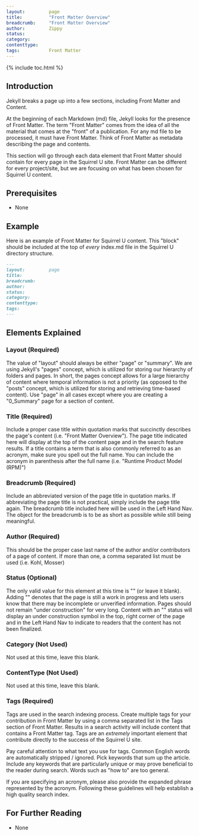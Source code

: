 ```yaml
---
layout:         page
title:          "Front Matter Overview"
breadcrumb:     "Front Matter Overview"
author:         Zippy
status:         
category:
contenttype:
tags:           Front Matter
---
```


{% include toc.html %}

## Introduction

Jekyll breaks a page up into a few sections, including Front Matter and Content.

At the beginning of each Markdown (md) file, Jekyll looks for the presence of 
Front Matter. The term "Front Matter" comes from the idea of all the material 
that comes at the "front" of a publication. For any md file to be processed, 
it must have Front Matter.  Think of Front Matter as metadata describing the 
page and contents.

This section will go through each data element that Front Matter should contain 
for every page in the Squirrel U site.  Front Matter can be different for every
project/site, but we are focusing on what has been chosen for Squirrel U content.

## Prerequisites

* None

## Example

Here is an example of Front Matter for Squirrel U content.  This "block" should be
included at the top of *every* index.md file in the Squirrel U directory structure.

```markdown
---
layout:         page
title:
breadcrumb:
author:
status:
category:
contenttype:
tags:
---
``` 

## Elements Explained

### Layout (Required)

The value of "layout" should always be either "page" or "summary". We are using Jekyll's
"pages" concept, which is utilized for storing our hierarchy of folders and
pages. In short, the pages concept allows for a large hierarchy of content
where temporal information is not a priority (as opposed to the "posts"
concept, which is utilized for storing and retrieving time-based content). Use "page" in all cases except where you
are creating a "0_Summary" page for a section of content.

### Title (Required)

Include a proper case title within quotation marks that succinctly
describes the page's content (i.e. "Front Matter Overview"). The page title
indicated here will display at the top of the content page and in the search feature results. If a title
contains a term that is also commonly referred to as an acronym, make sure
you spell out the full name.  You can include the acronym in parenthesis
after the full name (i.e. "Runtime Product Model (RPM)")

### Breadcrumb (Required)

Include an abbreviated version of the page title in quotation
marks.  If abbreviating the page title is not practical, simply include the
page title again.  The breadcrumb title included here will be used in the Left Hand Nav.
The object for the breadcrumb is to be as short as possible while still being meaningful.

### Author (Required)

This should be the proper case last name of the author and/or
contributors of a page of content.  If more than one, a comma separated list
must be used (i.e. Kohl, Mosser)

### Status (Optional)

The only valid value for this element at this time is
"" (or leave it blank).  Adding "" denotes that the page is still a work in progress and lets
users know that there may be incomplete or unverified information.  Pages should not remain "under construction" for very
long. Content with an "" status
will display an under construction symbol in the top, right corner of the
page and in the Left Hand Nav to indicate to readers that the content has not been finalized.

### Category (Not Used)

Not used at this time, leave this blank.

### ContentType (Not Used)

Not used at this time, leave this blank.

### Tags (Required)

Tags are used in the search indexing process.  Create multiple tags for your contribution in Front Matter by using a comma
separated list in the Tags section of Front Matter. Results in a search activity will include content that contains a Front
Matter tag.  Tags are an *extremely* important element that contribute directly to the success of the Squirrel U site.

Pay careful attention to what text you use for tags. Common English words are automatically stripped / ignored. Pick keywords that sum
up the article. Include any keywords that are particularly unique or may prove beneficial to the reader during search. Words
such as "how to" are too general.

If you are specifying an acronym, please also provide the expanded phrase represented by the acronym. Following these guidelines
will help establish a high quality search index.

## For Further Reading

* None